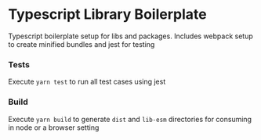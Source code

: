 # Typescript Library Boilerplate

Typescript boilerplate setup for libs and packages. Includes webpack setup to create minified bundles and jest for testing

### Tests
Execute `yarn test` to run all test cases using jest

### Build
Execute `yarn build` to generate `dist` and `lib-esm` directories for consuming in node or a browser setting
